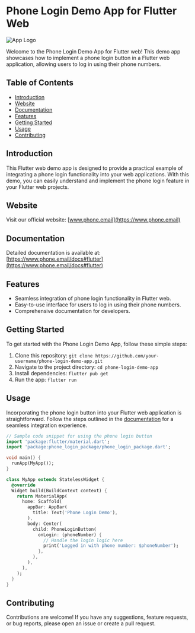 # Phone Login Demo App for Flutter Web

![App Logo](https://www.phone.email/assets/imgs/page/homepage/logo.svg)

Welcome to the Phone Login Demo App for Flutter web! This demo app showcases how to implement a phone login button in a Flutter web application, allowing users to log in using their phone numbers.

## Table of Contents

- [Introduction](#introduction)
- [Website](#website)
- [Documentation](#documentation)
- [Features](#features)
- [Getting Started](#getting-started)
- [Usage](#usage)
- [Contributing](#contributing)

## Introduction

This Flutter web demo app is designed to provide a practical example of integrating a phone login functionality into your web applications. With this demo, you can easily understand and implement the phone login feature in your Flutter web projects.

## Website

Visit our official website: [www.phone.email](https://www.phone.email)

## Documentation

Detailed documentation is available at: [https://www.phone.email/docs#flutter](https://www.phone.email/docs#flutter)

## Features

- Seamless integration of phone login functionality in Flutter web.
- Easy-to-use interface for users to log in using their phone numbers.
- Comprehensive documentation for developers.

## Getting Started

To get started with the Phone Login Demo App, follow these simple steps:

1. Clone this repository: `git clone https://github.com/your-username/phone-login-demo-app.git`
2. Navigate to the project directory: `cd phone-login-demo-app`
3. Install dependencies: `flutter pub get`
4. Run the app: `flutter run`

## Usage

Incorporating the phone login button into your Flutter web application is straightforward. Follow the steps outlined in the [documentation](https://www.phone.email/docs#flutter) for a seamless integration experience.

```dart
// Sample code snippet for using the phone login button
import 'package:flutter/material.dart';
import 'package:phone_login_package/phone_login_package.dart';

void main() {
  runApp(MyApp());
}

class MyApp extends StatelessWidget {
  @override
  Widget build(BuildContext context) {
    return MaterialApp(
      home: Scaffold(
        appBar: AppBar(
          title: Text('Phone Login Demo'),
        ),
        body: Center(
          child: PhoneLoginButton(
            onLogin: (phoneNumber) {
              // Handle the login logic here
              print('Logged in with phone number: $phoneNumber');
            },
          ),
        ),
      ),
    );
  }
}
```

## Contributing
Contributions are welcome! If you have any suggestions, feature requests, or bug reports, please open an issue or create a pull request.

